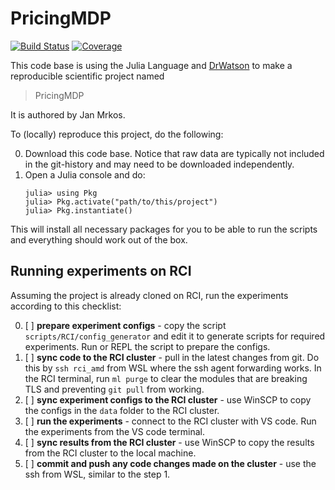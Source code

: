 # PricingMDP

[![Build Status](https://travis-ci.com/BoZenKhaa/PricingMDP.jl.svg?branch=master)](https://travis-ci.com/BoZenKhaa/PricingMDP.jl)
[![Coverage](https://codecov.io/gh/BoZenKhaa/PricingMDP.jl/branch/master/graph/badge.svg)](https://codecov.io/gh/BoZenKhaa/PricingMDP.jl)

This code base is using the Julia Language and [DrWatson](https://juliadynamics.github.io/DrWatson.jl/stable/)
to make a reproducible scientific project named
> PricingMDP

It is authored by Jan Mrkos.

To (locally) reproduce this project, do the following:

0. Download this code base. Notice that raw data are typically not included in the
   git-history and may need to be downloaded independently.
1. Open a Julia console and do:
   ```
   julia> using Pkg
   julia> Pkg.activate("path/to/this/project")
   julia> Pkg.instantiate()
   ```

This will install all necessary packages for you to be able to run the scripts and
everything should work out of the box.


## Running experiments on RCI

Assuming the project is already cloned on RCI, run the experiments according to this checklist:

0. [ ] **prepare experiment configs** - copy the script `scripts/RCI/config_generator` and edit it to generate scripts for required experiments. Run or REPL the script to prepare the configs. 
1. [ ] **sync code to the RCI cluster** - pull in the latest changes from git. Do this by `ssh rci_amd` from WSL where the ssh agent forwarding works. In the RCI terminal, run `ml purge` to clear the modules that are breaking TLS and preventing `git pull` from working.
2. [ ] **sync experiment configs to the RCI cluster** - use WinSCP to copy the configs in the `data` folder to the RCI cluster.
3. [ ] **run the experiments** - connect to the RCI cluster with VS code. Run the experiments from the VS code terminal.
4. [ ] **sync results from the RCI cluster** - use WinSCP to copy the results from the RCI cluster to the local machine.
5. [ ] **commit and push any code changes made on the cluster** - use the ssh from WSL, similar to the step 1.